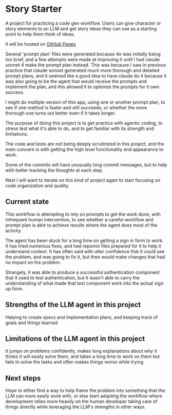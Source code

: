 # Story Starter

A project for practicing a code gen workflow. Users can give character or story elements to an LLM and get story ideas they can use as a starting point to help them think of ideas.

It will be hosted on [GitHub Pages](https://ljacobdev.github.io/story-starter)


Several 'prompt plan' files were generated because 4o was initially being too brief, and a few attempts were made at improving it until I had claude sonnet 4 make the prompt plan instead.  This was because I saw in previous practice that claude sonnet generated much more thorough and detailed prompt plans, and it seemed like a good idea to have claude do it because it was also going to be the agent that would receive the prompts and implement the plan, and this allowed it to optimize the prompts for it own success.

I might do multiple version of this app, using one or another prompt plan, to see if one method is faster and still succeeds, or whether the more thorough one turns out better even if it takes longer.


The purpose of doing this project is to get practice with agentic coding, to stress test what it's able to do, and to get familiar with its strength and limitations.  

The code and tests are not being deeply scrutinized in this project, and the main concern is with getting the high level functionality and appearance to work.

Some of the commits will have unusually long commit messages, but to help with better tracking the thoughts at each step.

Next I will want to iterate on this kind of project again to start focusing on code organization and quality.


## Current state

This workflow is attempting to rely on prompts to get the work done, with infrequent human intervention, to see whether a careful workflow and prompt plan is able to achieve results where the agent does most of the activity.

The agent has been stuck for a long time on getting a sign in form to work.  It has tried numerous fixes, and had repomix files prepared for it to help it understand context.  It has often said with utter confidence that it could see the problem, and was going to fix it, but then would make changes that had no impact on the problem.

Strangely, it was able to produce a successful authentication component that it used to test authentication, but it wasn't able to carry the understanding of what made that test component work into the actual sign up form.


## Strengths of the LLM agent in this project

Helping to create specs and implementation plans, and keeping track of goals and things learned


## Limitations of the LLM agent in this project

It jumps on problems confidently, makes long explanations about why it thinks it will easily solve them, and takes a long time to work on them but fails to solve the tasks and often makes things worse while trying


## Next steps

Hope to either find a way to help frame the problem into something that the LLM can more easily work with, or else start adapting the workflow where development relies more heavily on the human developer taking care of things directly while leveraging the LLM's strengths in other ways.